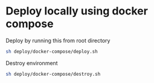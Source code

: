 # Deploy locally using docker compose

Deploy by running this from root directory
```bash
sh deploy/docker-compose/deploy.sh
```

Destroy environment 
```bash
sh deploy/docker-compose/destroy.sh
```
